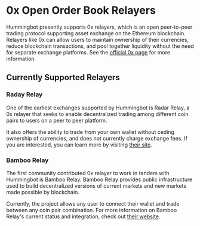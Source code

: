 # 0x Open Order Book Relayers

Hummingbot presently supports 0x relayers, which is an open peer-to-peer trading protocol supporting asset exchange on the Ethereum blockchain. Relayers like 0x can allow users to maintain ownership of their currencies, reduce blockchain transactions, and pool together liquidity without the need for separate exchange platforms. See the [official 0x page](https://0x.org/) for more information.

## Currently Supported Relayers

### Raday Relay

One of the earliest exchanges supported by Hummingbot is Radar Relay, a 0x relayer that seeks to enable decentralized trading among different coin pairs to users on a peer to peer platform.

It also offers the ability to trade from your own wallet without ceding ownership of currencies, and does not currently charge exchange fees. If you are interested, you can learn more by visiting [their site](https://radarrelay.com/).

### Bamboo Relay

The first community contributed 0x relayer to work in tandem with Hummingbot is Bamboo Relay. Bamboo Relay provides public infrastructure used to build decentralized versions of current markets and new markets made possible by blockchain.

Currently, the project allows any user to connect their wallet and trade between any coin pair combination. For more information on Bamboo Relay's current status and integration, check out [their website](https://bamboorelay.com/).
